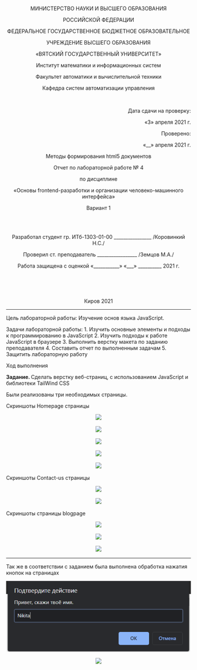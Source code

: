 <p align=center>МИНИСТЕРСТВО НАУКИ И ВЫСШЕГО ОБРАЗОВАНИЯ
<p align=center>РОССИЙСКОЙ ФЕДЕРАЦИИ
<p align=center>ФЕДЕРАЛЬНОЕ ГОСУДАРСТВЕННОЕ БЮДЖЕТНОЕ ОБРАЗОВАТЕЛЬНОЕ
<p align=center>УЧРЕЖДЕНИЕ ВЫСШЕГО ОБРАЗОВАНИЯ
<p align=center>«ВЯТСКИЙ ГОСУДАРСТВЕННЫЙ УНИВЕРСИТЕТ»
<p align=center>Институт математики и информационных систем
<p align=center>Факультет автоматики и вычислительной техники
<p align=center>Кафедра систем автоматизации управления
<p><br>
<p align=right>Дата сдачи на проверку:
<p align=right>«3» апреля 2021 г.
<p align=right>Проверено:
<p align=right>«__» апреля 2021 г.

<p align=center>Методы формирования html5 документов
<p align=center>Отчет по лабораторной работе № 4
<p align=center>по дисциплине
<p align=center>«Основы frontend-разработки и организации человеко-машинного интерфейса»
<p align=center>Вариант 1 
<p><br><br>
<p align=center>Разработал студент гр. ИТб-1303-01-00 ________________ /Коровинкий Н.С./
<p align=center>Проверил ст. преподаватель _________________ /Земцов М.А./
<p align=center>Работа защищена с оценкой	«___________» «___» __________ 2021 г.
<p><br><br><br>
<p align=center>Киров 2021 
  
---
<p> Цель лабораторной работы: Изучение основ языка JavaScript.
<p> Задачи лабораторной работы:  
1. Изучить основные элементы и подходы к программированию в JavaScript
2. Изучить подходы к работе JavaScript в браузере
3. Выполнить верстку макета по заданию преподавателя
4. Составить отчет по выполненным задачам
5. Защитить лабораторную работу
<p>Ход выполнения  
<p> <b>Задание. </b>Сделать верстку веб-страниц, с использованием JavaScript и библиотеки TailWind CSS
 <p> Были реализованы три необходимых страницы.
 <p> Скриншоты Homepage страницы
 <p align="center"><img src=../lab4/wall/hp1.PNG>
 <p align="center"><img src=../lab4/wall/hp2.PNG>
 <p align="center"><img src=../lab4/wall/hp3.PNG>
 <p align="center"><img src=../lab4/wall/hp4.PNG>
    <p align="center"><img src=../lab4/wall/hp5.PNG>
 <p>
 <p>
 <p> Скриншоты Contact-us страницы
 <p align="center"><img src=../lab4/wall/cs1.PNG>
 <p align="center"><img src=../lab4/wall/cs2.PNG>
   
 <p>  
 <p> Скриншоты  страницы blogpage
 <p align="center"><img src=../lab4/wall/bg1.PNG>
 <p align="center"><img src=../lab4/wall/bg2.PNG>
 <p align="center"><img src=../lab4/wall/bg3.PNG>
   
---
<p>Так же в соответствии с заданием была выполнена обработка нажатия кнопок на страницах
<p align="center"><img src=lab4/wall/promt1.PNG>
<p align="center"><img src=../lab4/wall/promt2.PNG>
  
   
             
         
         
